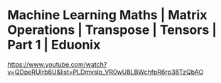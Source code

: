 # Machine Learning Maths | Matrix Operations | Transpose | Tensors | Part 1 | Eduonix

https://www.youtube.com/watch?v=QDpeRUIrb6U&list=PLDmvslp_VR0wU8LBWchfpR6rp38TzQbAO
